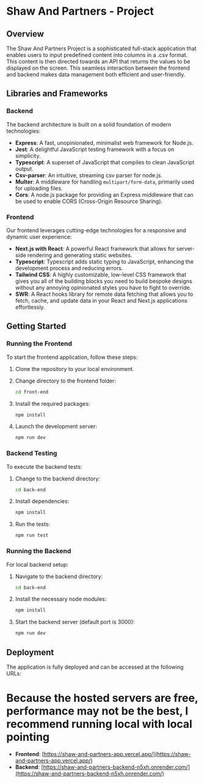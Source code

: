 # Shaw And Partners - Project

## Overview

The Shaw And Partners Project is a sophisticated full-stack application that enables users to input predefined content into columns in a .csv format. This content is then directed towards an API that returns the values to be displayed on the screen. This seamless interaction between the frontend and backend makes data management both efficient and user-friendly.

## Libraries and Frameworks

### Backend

The backend architecture is built on a solid foundation of modern technologies:

- **Express**: A fast, unopinionated, minimalist web framework for Node.js.
- **Jest**: A delightful JavaScript testing framework with a focus on simplicity.
- **Typescript**: A superset of JavaScript that compiles to clean JavaScript output.
- **Csv-parser**: An intuitive, streaming csv parser for node.js.
- **Multer**: A middleware for handling `multipart/form-data`, primarily used for uploading files.
- **Cors**: A node.js package for providing an Express middleware that can be used to enable CORS (Cross-Origin Resource Sharing).

### Frontend

Our frontend leverages cutting-edge technologies for a responsive and dynamic user experience:

- **Next.js with React**: A powerful React framework that allows for server-side rendering and generating static websites.
- **Typescript**: Typescript adds static typing to JavaScript, enhancing the development process and reducing errors.
- **Tailwind CSS**: A highly customizable, low-level CSS framework that gives you all of the building blocks you need to build bespoke designs without any annoying opinionated styles you have to fight to override.
- **SWR**: A React hooks library for remote data fetching that allows you to fetch, cache, and update data in your React and Next.js applications effortlessly.

## Getting Started

### Running the Frontend

To start the frontend application, follow these steps:

1. Clone the repository to your local environment.
2. Change directory to the frontend folder:

    ```sh
    cd front-end
    ```

3. Install the required packages:

    ```sh
    npm install
    ```

4. Launch the development server:

    ```sh
    npm run dev
    ```

### Backend Testing

To execute the backend tests:

1. Change to the backend directory:

    ```sh
    cd back-end
    ```

2. Install dependencies:

    ```sh
    npm install
    ```

3. Run the tests:

    ```sh
    npm run test
    ```

### Running the Backend

For local backend setup:

1. Navigate to the backend directory:

    ```sh
    cd back-end
    ```

2. Install the necessary node modules:

    ```sh
    npm install
    ```

3. Start the backend server (default port is 3000):

    ```sh
    npm run dev
    ```

## Deployment

The application is fully deployed and can be accessed at the following URLs:

# Because the hosted servers are free, performance may not be the best, I recommend running local with local pointing

- **Frontend**: [https://shaw-and-partners-app.vercel.app/](https://shaw-and-partners-app.vercel.app/)
- **Backend**: [https://shaw-and-partners-backend-n5xh.onrender.com/](https://shaw-and-partners-backend-n5xh.onrender.com/)

